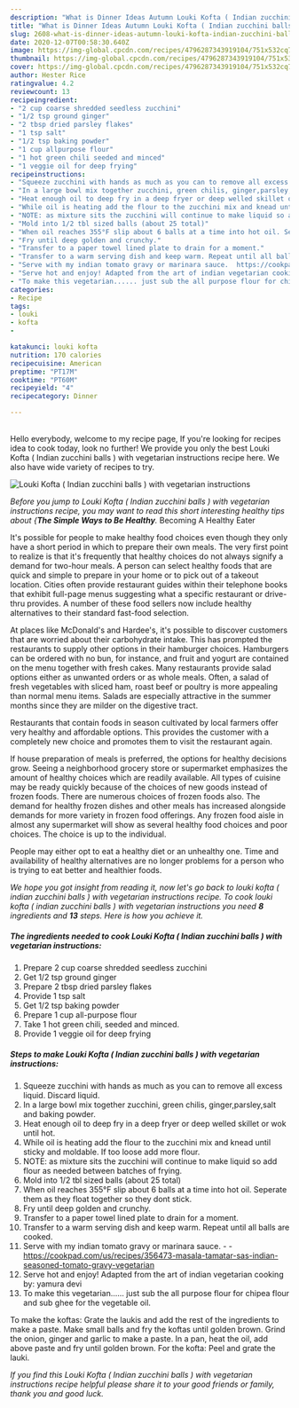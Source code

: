 ```yaml
---
description: "What is Dinner Ideas Autumn Louki Kofta ( Indian zucchini balls ) with vegetarian instructions"
title: "What is Dinner Ideas Autumn Louki Kofta ( Indian zucchini balls ) with vegetarian instructions"
slug: 2608-what-is-dinner-ideas-autumn-louki-kofta-indian-zucchini-balls-with-vegetarian-instructions
date: 2020-12-07T00:58:30.640Z
image: https://img-global.cpcdn.com/recipes/4796287343919104/751x532cq70/louki-kofta-indian-zucchini-balls-with-vegetarian-instructions-recipe-main-photo.jpg
thumbnail: https://img-global.cpcdn.com/recipes/4796287343919104/751x532cq70/louki-kofta-indian-zucchini-balls-with-vegetarian-instructions-recipe-main-photo.jpg
cover: https://img-global.cpcdn.com/recipes/4796287343919104/751x532cq70/louki-kofta-indian-zucchini-balls-with-vegetarian-instructions-recipe-main-photo.jpg
author: Hester Rice
ratingvalue: 4.2
reviewcount: 13
recipeingredient:
- "2 cup coarse shredded seedless zucchini"
- "1/2 tsp ground ginger"
- "2 tbsp dried parsley flakes"
- "1 tsp salt"
- "1/2 tsp baking powder"
- "1 cup allpurpose flour"
- "1 hot green chili seeded and minced"
- "1 veggie oil for deep frying"
recipeinstructions:
- "Squeeze zucchini with hands as much as you can to remove all excess liquid. Discard liquid."
- "In a large bowl mix together zucchini, green chilis, ginger,parsley,salt and baking powder."
- "Heat enough oil to deep fry in a deep fryer or deep welled skillet or wok until hot."
- "While oil is heating add the flour to the zucchini mix and knead until sticky and moldable. If too loose add more flour."
- "NOTE: as mixture sits the zucchini will continue to make liquid so add flour as needed between batches of frying."
- "Mold into 1/2 tbl sized balls (about 25 total)"
- "When oil reaches 355°F slip about 6 balls at a time into hot oil. Seperate them as they float together so they dont stick."
- "Fry until deep golden and crunchy."
- "Transfer to a paper towel lined plate to drain for a moment."
- "Transfer to a warm serving dish and keep warm. Repeat until all balls are cooked."
- "Serve with my indian tomato gravy or marinara sauce.  https://cookpad.com/us/recipes/356473-masala-tamatar-sas-indian-seasoned-tomato-gravy-vegetarian"
- "Serve hot and enjoy! Adapted from the art of indian vegetarian cooking by: yamura devi"
- "To make this vegetarian...... just sub the all purpose flour for chipea flour and sub ghee for the vegetable oil."
categories:
- Recipe
tags:
- louki
- kofta
- 

katakunci: louki kofta  
nutrition: 170 calories
recipecuisine: American
preptime: "PT17M"
cooktime: "PT60M"
recipeyield: "4"
recipecategory: Dinner

---
```

<br>
Hello everybody, welcome to my recipe page, If you're looking for recipes idea to cook today, look no further! We provide you only the best Louki Kofta ( Indian zucchini balls ) with vegetarian instructions recipe here. We also have wide variety of recipes to try.
<br>


![Louki Kofta ( Indian zucchini balls ) with vegetarian instructions](https://img-global.cpcdn.com/recipes/4796287343919104/751x532cq70/louki-kofta-indian-zucchini-balls-with-vegetarian-instructions-recipe-main-photo.jpg)

<i>Before you jump to Louki Kofta ( Indian zucchini balls ) with vegetarian instructions recipe, you may want to read this short interesting healthy tips about {<strong>The Simple Ways to Be Healthy</strong>.</i>
Becoming A Healthy Eater

It's possible for people to make healthy food choices even though they only have a short period in which to prepare their own meals. The very first point to realize is that it's frequently that healthy choices do not always signify a demand for two-hour meals. A person can select healthy foods that are quick and simple to prepare in your home or to pick out of a takeout location. Cities often provide restaurant guides within their telephone books that exhibit full-page menus suggesting what a specific restaurant or drive-thru provides. A number of these food sellers now include healthy alternatives to their standard fast-food selection.

At places like McDonald's and Hardee's, it's possible to discover customers that are worried about their carbohydrate intake.  This has prompted the restaurants to supply other options in their hamburger choices. Hamburgers can be ordered with no bun, for instance, and fruit and yogurt are contained on the menu together with fresh cakes. Many restaurants provide salad options either as unwanted orders or as whole meals. Often, a salad of fresh vegetables with sliced ham, roast beef or poultry is more appealing than normal menu items.  Salads are especially attractive in the summer months since they are milder on the digestive tract.

Restaurants that contain foods in season cultivated by local farmers offer very healthy and affordable options.  This provides the customer with a completely new choice and promotes them to visit the restaurant again.

If house preparation of meals is preferred, the options for healthy decisions grow. Seeing a neighborhood grocery store or supermarket emphasizes the amount of healthy choices which are readily available.  All types of cuisine may be ready quickly because of the choices of new goods instead of frozen foods. There are numerous choices of frozen foods also. The demand for healthy frozen dishes and other meals has increased alongside demands for more variety in frozen food offerings. Any frozen food aisle in almost any supermarket will show as several healthy food choices and poor choices. The choice is up to the individual.

People may either opt to eat a healthy diet or an unhealthy one. Time and availability of healthy alternatives are no longer problems for a person who is trying to eat better and healthier foods.


<i>We hope you got insight from reading it, now let's go back to louki kofta ( indian zucchini balls ) with vegetarian instructions recipe. To cook louki kofta ( indian zucchini balls ) with vegetarian instructions you need <strong>8</strong> ingredients and <strong>13</strong> steps. Here is how you achieve it.
</i>

##### The ingredients needed to cook Louki Kofta ( Indian zucchini balls ) with vegetarian instructions:

1. Prepare 2 cup coarse shredded seedless zucchini
1. Get 1/2 tsp ground ginger
1. Prepare 2 tbsp dried parsley flakes
1. Provide 1 tsp salt
1. Get 1/2 tsp baking powder
1. Prepare 1 cup all-purpose flour
1. Take 1 hot green chili, seeded and minced.
1. Provide 1 veggie oil for deep frying


##### Steps to make Louki Kofta ( Indian zucchini balls ) with vegetarian instructions:

1. Squeeze zucchini with hands as much as you can to remove all excess liquid. Discard liquid.
1. In a large bowl mix together zucchini, green chilis, ginger,parsley,salt and baking powder.
1. Heat enough oil to deep fry in a deep fryer or deep welled skillet or wok until hot.
1. While oil is heating add the flour to the zucchini mix and knead until sticky and moldable. If too loose add more flour.
1. NOTE: as mixture sits the zucchini will continue to make liquid so add flour as needed between batches of frying.
1. Mold into 1/2 tbl sized balls (about 25 total)
1. When oil reaches 355°F slip about 6 balls at a time into hot oil. Seperate them as they float together so they dont stick.
1. Fry until deep golden and crunchy.
1. Transfer to a paper towel lined plate to drain for a moment.
1. Transfer to a warm serving dish and keep warm. Repeat until all balls are cooked.
1. Serve with my indian tomato gravy or marinara sauce. -  - https://cookpad.com/us/recipes/356473-masala-tamatar-sas-indian-seasoned-tomato-gravy-vegetarian
1. Serve hot and enjoy! Adapted from the art of indian vegetarian cooking by: yamura devi
1. To make this vegetarian...... just sub the all purpose flour for chipea flour and sub ghee for the vegetable oil.


To make the koftas: Grate the laukis and add the rest of the ingredients to make a paste. Make small balls and fry the koftas until golden brown. Grind the onion, ginger and garlic to make a paste. In a pan, heat the oil, add above paste and fry until golden brown. For the kofta: Peel and grate the lauki. 

<i>If you find this Louki Kofta ( Indian zucchini balls ) with vegetarian instructions recipe helpful please share it to your good friends or family, thank you and good luck.</i>
